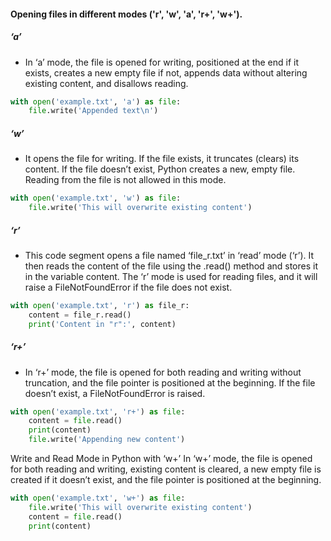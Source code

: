 #### Opening files in different modes ('r', 'w', 'a', 'r+', 'w+').

##### ‘a’
- In ‘a’ mode, the file is opened for writing, positioned at the end if it exists, creates a new empty file if not, appends data without altering existing content, and disallows reading.

```python
with open('example.txt', 'a') as file:
    file.write('Appended text\n')
```
##### ‘w’
- It opens the file for writing. If the file exists, it truncates (clears) its content. If the file doesn’t exist, Python creates a new, empty file. Reading from the file is not allowed in this mode.

```python
with open('example.txt', 'w') as file:
    file.write('This will overwrite existing content')
```
##### ‘r’
- This code segment opens a file named ‘file_r.txt’ in ‘read’ mode (‘r’). It then reads the content of the file using the .read() method and stores it in the variable content. The ‘r’ mode is used for reading files, and it will raise a FileNotFoundError if the file does not exist.

```python
with open('example.txt', 'r') as file_r:
    content = file_r.read()
    print('Content in "r":', content)
```
##### ‘r+’
- In ‘r+’ mode, the file is opened for both reading and writing without truncation, and the file pointer is positioned at the beginning. If the file doesn’t exist, a FileNotFoundError is raised.

```python
with open('example.txt', 'r+') as file:
    content = file.read()
    print(content)
    file.write('Appending new content')
```
Write and Read Mode in Python with ‘w+’
In ‘w+’ mode, the file is opened for both reading and writing, existing content is cleared, a new empty file is created if it doesn’t exist, and the file pointer is positioned at the beginning.

```python
with open('example.txt', 'w+') as file:
    file.write('This will overwrite existing content')
    content = file.read()
    print(content)
```